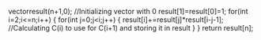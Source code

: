 vector<int>result(n+1,0); //Initializing vector with 0
result[1]=result[0]=1;
for(int i=2;i<=n;i++)
{
for(int j=0;j<i;j++)
{
result[i]+=result[j]*result[i-j-1]; //Calculating C(i) to use for C(i+1) and storing it in result
}
}
return result[n];